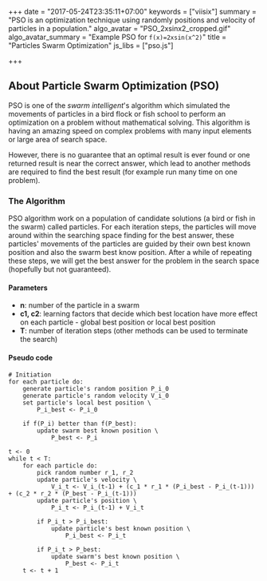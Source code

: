 +++
date = "2017-05-24T23:35:11+07:00"
keywords = ["viisix"]
summary = "PSO is an optimization technique using randomly positions and velocity of particles in a population."
algo_avatar = "PSO_2xsinx2_cropped.gif"
algo_avatar_summary = "Example PSO for `f(x)=2xsin(x^2)`"
title = "Particles Swarm Optimization"
js_libs = ["pso.js"]

+++

## About Particle Swarm Optimization (PSO)

PSO is one of the *swarm intelligent*'s algorithm which simulated
the movements of particles in a bird flock or fish school to perform an optimization
on a problem without mathematical solving. This algorithm is having an 
amazing speed on complex problems with many input elements or large area of search space. 

However, there is no guarantee that an optimal result is ever found or one
returned result is near the correct answer, which lead to another methods
are required to find the best result (for example run many time on one problem).

### The Algorithm

PSO algorithm work on a population of candidate solutions (a bird or fish
in the swarm) called particles. For each iteration steps, the particles will move
around within the searching space finding for the best answer, these particles' 
movements of the particles are guided by their own best known position and 
also the swarm best know position. After a while of repeating these steps, 
we will get the best answer for the problem in the search space 
(hopefully but not guaranteed).

#### Parameters
- **n**: number of the particle in a swarm
- **c1, c2**: learning factors that decide which best location have more
 effect on each particle - global best position or local best position
- **T**: number of iteration steps (other methods can be used to terminate the search)

#### Pseudo code

```text
# Initiation
for each particle do:
    generate particle's random position P_i_0
    generate particle's random velocity V_i_0
    set particle's local best position \
        P_i_best <- P_i_0
    
    if f(P_i) better than f(P_best):
        update swarm best known position \
            P_best <- P_i
        
t <- 0
while t < T:
    for each particle do:
        pick random number r_1, r_2
        update particle's velocity \
            V_i_t <- V_i_(t-1) + (c_1 * r_1 * (P_i_best - P_i_(t-1))) + (c_2 * r_2 * (P_best - P_i_(t-1)))
        update particle's position \
            P_i_t <- P_i_(t-1) + V_i_t
            
        if P_i_t > P_i_best:
            update particle's best known position \
                P_i_best <- P_i_t
            
        if P_i_t > P_best:
            update swarm's best known position \
                P_best <- P_i_t
    t <- t + 1
```
